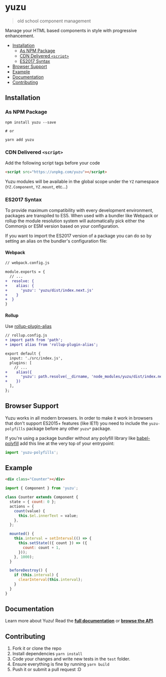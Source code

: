 # yuzu

> old school component management

Manage your HTML based components in style with progressive enhancement.

<!-- TOC depthTo:3 -->

- [Installation](#installation)
  - [As NPM Package](#as-npm-package)
  - [CDN Delivered `<script>`](#cdn-delivered-script)
  - [ES2017 Syntax](#es2017-syntax)
- [Browser Support](#browser-support)
- [Example](#example)
- [Documentation](#documentation)
- [Contributing](#contributing)

<!-- /TOC -->

## Installation

### As NPM Package

```
npm install yuzu --save

# or

yarn add yuzu
```

### CDN Delivered `<script>`

Add the following script tags before your code

```html
<script src="https://unpkg.com/yuzu"></script>
```

Yuzu modules will be available in the global scope under the `YZ` namespace (`YZ.Component`, `YZ.mount`, etc...)

### ES2017 Syntax

To provide maximum compatibility with every development environment, packages are transpiled to ES5. When used with a bundler like Webpack or rollup the module resolution system will automatically pick either the Commonjs or ESM version based on your configuration.

If you want to import the ES2017 version of a package you can do so by setting an alias on the bundler's configuration file:

#### Webpack

```diff
// webpack.config.js

module.exports = {
  // ...
+  resolve: {
+    alias: {
+      'yuzu': 'yuzu/dist/index.next.js'
+    }
+  }
}
```

#### Rollup

Use [rollup-plugin-alias](https://github.com/rollup/rollup-plugin-alias)

```diff
// rollup.config.js
+ import path from 'path';
+ import alias from 'rollup-plugin-alias';

export default {
  input: './src/index.js',
  plugins: [
    // ...
+    alias({
+      'yuzu': path.resolve(__dirname, 'node_modules/yuzu/dist/index.next.js')
+    })
  ],
};
```

## Browser Support

Yuzu works in all modern browsers. In order to make it work in browsers that don't support ES2015+ features (like IE11) you need to include the `yuzu-polyfills` package before any other `yuzu*` package.

If you're using a package bundler without any polyfill library like [babel-polyfill](https://babeljs.io/docs/en/babel-polyfill/) add this line at the very top of your entrypoint:

```js
import 'yuzu-polyfills';
```

## Example

```html
<div class="Counter"></div>
```

```js
import { Component } from 'yuzu';

class Counter extends Component {
  state = { count: 0 };
  actions = {
    count(value) {
      this.$el.innerText = value;
    },
  };

  mounted() {
    this.interval = setInterval(() => {
      this.setState(({ count }) => ({
        count: count + 1,
      }));
    }, 1000);
  }

  beforeDestroy() {
    if (this.interval) {
      clearInterval(this.interval);
    }
  }
}
```

## Documentation

Learn more about Yuzu! Read the **[full documentation](#/packages/yuzu)** or **[browse the API](#/packages/api/core)**.

## Contributing

1.  Fork it or clone the repo
1.  Install dependencies `yarn install`
1.  Code your changes and write new tests in the `test` folder.
1.  Ensure everything is fine by running `yarn build`
1.  Push it or submit a pull request :D
